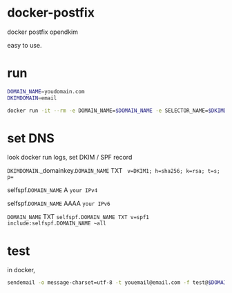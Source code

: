 # docker-postfix

docker postfix opendkim

easy to use.

# run

```sh
DOMAIN_NAME=youdomain.com
DKIMDOMAIN=email

docker run -it --rm -e DOMAIN_NAME=$DOMAIN_NAME -e SELECTOR_NAME=$DKIMDOMAIN -e DKIMDOMAIN=$DKIMDOMAIN --name sendmail-dkim --hostname $DOMAIN_NAME -v dkimkey:/etc/dkimkeys -p 25:25 sendmail-dkim
```
# set DNS 

look docker run logs, set DKIM / SPF record


`DKIMDOMAIN`._domainkey.`DOMAIN_NAME`  TXT  ` v=DKIM1; h=sha256; k=rsa; t=s; p=`

selfspf.`DOMAIN_NAME` A  `your IPv4`

selfspf.`DOMAIN_NAME` AAAA  `your IPv6`

`DOMAIN_NAME` TXT `selfspf.DOMAIN_NAME TXT v=spf1 include:selfspf.DOMAIN_NAME ~all`

# test

in docker,

```sh
sendemail -o message-charset=utf-8 -t youemail@email.com -f test@$DOMAIN_NAME -m "from test@$DOMAIN_NAME test email." -u 'test email : $(date)'
```